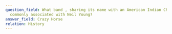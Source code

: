 ```yaml
---
question_field: What band , sharing its name with an American Indian Chief, is
  commonly associated with Neil Young?
answer_field: Crazy Horse
relation: History
---
```

